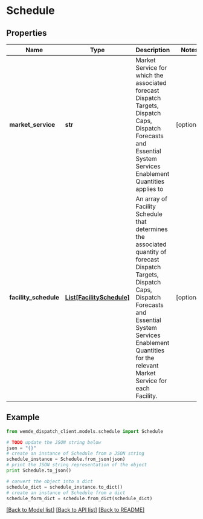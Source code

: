 # Schedule


## Properties

Name | Type | Description | Notes
------------ | ------------- | ------------- | -------------
**market_service** | **str** | Market Service for which the associated forecast Dispatch Targets, Dispatch Caps, Dispatch Forecasts and Essential System Services Enablement Quantities applies to | [optional] 
**facility_schedule** | [**List[FacilitySchedule]**](FacilitySchedule.md) | An array of Facility Schedule that determines the associated quantity of forecast Dispatch Targets, Dispatch Caps, Dispatch Forecasts and Essential System Services Enablement Quantities  for the relevant Market Service for each Facility. | [optional] 

## Example

```python
from wemde_dispatch_client.models.schedule import Schedule

# TODO update the JSON string below
json = "{}"
# create an instance of Schedule from a JSON string
schedule_instance = Schedule.from_json(json)
# print the JSON string representation of the object
print Schedule.to_json()

# convert the object into a dict
schedule_dict = schedule_instance.to_dict()
# create an instance of Schedule from a dict
schedule_form_dict = schedule.from_dict(schedule_dict)
```
[[Back to Model list]](../README.md#documentation-for-models) [[Back to API list]](../README.md#documentation-for-api-endpoints) [[Back to README]](../README.md)


